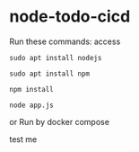 # node-todo-cicd

Run these commands: access


`sudo apt install nodejs`


`sudo apt install npm`


`npm install`

`node app.js`

or Run by docker compose

test me

